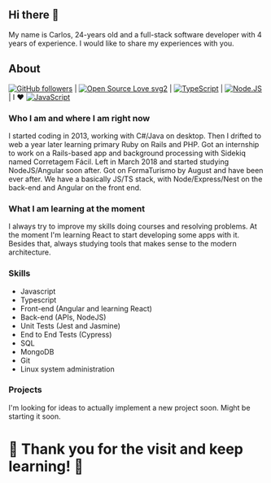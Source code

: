 ## Hi there :wave:

My name is Carlos, 24-years old and a full-stack software developer with 4 years of experience. I would like to share my experiences with you.

## About 

[![GitHub followers](https://img.shields.io/github/followers/cehidalgo?label=Followers&style=social)](https://github.com/cehidalgo?tab=followers) | [![Open Source Love svg2](https://badges.frapsoft.com/os/v2/open-source.svg?v=103)](https://github.com/ellerbrock/open-source-badges/) | [![TypeScript](https://aleen42.github.io/badges/src/typescript.svg)](https://www.typescriptlang.org/) | [![Node.JS](https://aleen42.github.io/badges/src/node.svg)](https://nodejs.dev/learn) | I :heart: [![JavaScript](https://aleen42.github.io/badges/src/javascript.svg)](https://nodejs.dev/learn)

### Who I am and where I am right now

I started coding in 2013, working with C#/Java on desktop. Then I drifted to web a year later learning primary Ruby on Rails and PHP.
Got an internship to work on a Rails-based app and background processing with Sidekiq named Corretagem Fácil. Left in March 2018 and started studying NodeJS/Angular soon after. Got on FormaTurismo by August and have been ever after. We have a basically JS/TS stack, with Node/Express/Nest on the back-end and Angular on the front end.

### What I am learning at the moment

I always try to improve my skills doing courses and resolving problems. At the moment I'm learning React to start developing some apps with it. Besides that, always studying tools that makes sense to the modern architecture.

### Skills

* Javascript
* Typescript 
* Front-end (Angular and learning React)
* Back-end (APIs, NodeJS)
* Unit Tests (Jest and Jasmine)
* End to End Tests (Cypress)
* SQL
* MongoDB
* Git
* Linux system administration

### Projects

I'm looking for ideas to actually implement a new project soon. Might be starting it soon.

# :rocket: Thank you for the visit and keep learning! :rocket:
